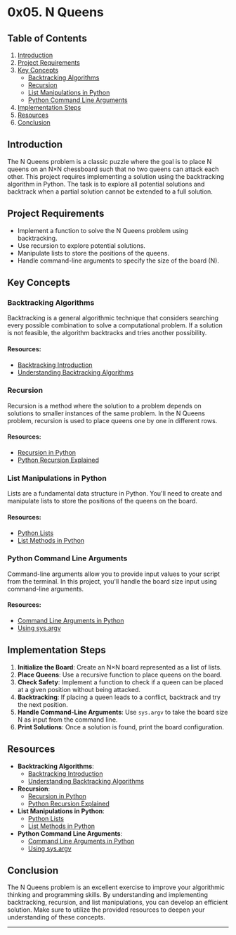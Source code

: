 # 0x05. N Queens

## Table of Contents
1. [Introduction](#introduction)
2. [Project Requirements](#project-requirements)
3. [Key Concepts](#key-concepts)
   - [Backtracking Algorithms](#backtracking-algorithms)
   - [Recursion](#recursion)
   - [List Manipulations in Python](#list-manipulations-in-python)
   - [Python Command Line Arguments](#python-command-line-arguments)
4. [Implementation Steps](#implementation-steps)
5. [Resources](#resources)
6. [Conclusion](#conclusion)

## Introduction
The N Queens problem is a classic puzzle where the goal is to place N queens on an N×N chessboard such that no two queens can attack each other. This project requires implementing a solution using the backtracking algorithm in Python. The task is to explore all potential solutions and backtrack when a partial solution cannot be extended to a full solution.

## Project Requirements
- Implement a function to solve the N Queens problem using backtracking.
- Use recursion to explore potential solutions.
- Manipulate lists to store the positions of the queens.
- Handle command-line arguments to specify the size of the board (N).

## Key Concepts

### Backtracking Algorithms
Backtracking is a general algorithmic technique that considers searching every possible combination to solve a computational problem. If a solution is not feasible, the algorithm backtracks and tries another possibility.

#### Resources:
- [Backtracking Introduction](https://www.geeksforgeeks.org/backtracking-introduction/)
- [Understanding Backtracking Algorithms](https://www.freecodecamp.org/news/backtracking-algorithm-explained/)

### Recursion
Recursion is a method where the solution to a problem depends on solutions to smaller instances of the same problem. In the N Queens problem, recursion is used to place queens one by one in different rows.

#### Resources:
- [Recursion in Python](https://www.programiz.com/python-programming/recursion)
- [Python Recursion Explained](https://realpython.com/python-thinking-recursively/)

### List Manipulations in Python
Lists are a fundamental data structure in Python. You'll need to create and manipulate lists to store the positions of the queens on the board.

#### Resources:
- [Python Lists](https://docs.python.org/3/tutorial/datastructures.html)
- [List Methods in Python](https://www.programiz.com/python-programming/methods/list)

### Python Command Line Arguments
Command-line arguments allow you to provide input values to your script from the terminal. In this project, you'll handle the board size input using command-line arguments.

#### Resources:
- [Command Line Arguments in Python](https://www.geeksforgeeks.org/python-command-line-arguments/)
- [Using sys.argv](https://www.pythonforbeginners.com/system/python-sys-argv)

## Implementation Steps
1. **Initialize the Board**: Create an N×N board represented as a list of lists.
2. **Place Queens**: Use a recursive function to place queens on the board.
3. **Check Safety**: Implement a function to check if a queen can be placed at a given position without being attacked.
4. **Backtracking**: If placing a queen leads to a conflict, backtrack and try the next position.
5. **Handle Command-Line Arguments**: Use `sys.argv` to take the board size N as input from the command line.
6. **Print Solutions**: Once a solution is found, print the board configuration.

## Resources
- **Backtracking Algorithms**:
  - [Backtracking Introduction](https://www.geeksforgeeks.org/backtracking-introduction/)
  - [Understanding Backtracking Algorithms](https://www.freecodecamp.org/news/backtracking-algorithm-explained/)
- **Recursion**:
  - [Recursion in Python](https://www.programiz.com/python-programming/recursion)
  - [Python Recursion Explained](https://realpython.com/python-thinking-recursively/)
- **List Manipulations in Python**:
  - [Python Lists](https://docs.python.org/3/tutorial/datastructures.html)
  - [List Methods in Python](https://www.programiz.com/python-programming/methods/list)
- **Python Command Line Arguments**:
  - [Command Line Arguments in Python](https://www.geeksforgeeks.org/python-command-line-arguments/)
  - [Using sys.argv](https://www.pythonforbeginners.com/system/python-sys-argv)

## Conclusion
The N Queens problem is an excellent exercise to improve your algorithmic thinking and programming skills. By understanding and implementing backtracking, recursion, and list manipulations, you can develop an efficient solution. Make sure to utilize the provided resources to deepen your understanding of these concepts.

---
